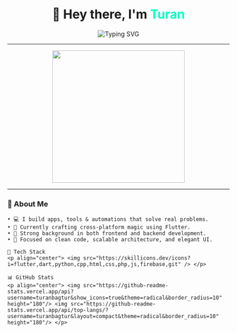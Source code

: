 <h1 align="center">👋 Hey there, I'm <span style="color:#00ffc3">Turan</span></h1>

<p align="center">
  <img src="https://readme-typing-svg.demolab.com?font=Fira+Code&weight=600&pause=1000&color=00FFC3&center=true&vCenter=true&width=500&lines=Full+Stack+Developer;Mobile+App+Builder;Code+Craftsman;UI/UX+Dreamer;Tech+is+my+home" alt="Typing SVG" />
</p>

---

<p align="center">
  <img src="https://media.giphy.com/media/qgQUggAC3Pfv687qPC/giphy.gif" width="300"/>
</p>

---

### 🧬 About Me

```text
• 💻 I build apps, tools & automations that solve real problems.
• 🚀 Currently crafting cross-platform magic using Flutter.
• 🔧 Strong background in both frontend and backend development.
• 🧠 Focused on clean code, scalable architecture, and elegant UI.

🧰 Tech Stack
<p align="center"> <img src="https://skillicons.dev/icons?i=flutter,dart,python,cpp,html,css,php,js,firebase,git" /> </p>

📊 GitHub Stats
<p align="center"> <img src="https://github-readme-stats.vercel.app/api?username=turanbagtur&show_icons=true&theme=radical&border_radius=10" height="180"/> <img src="https://github-readme-stats.vercel.app/api/top-langs/?username=turanbagtur&layout=compact&theme=radical&border_radius=10" height="180"/> </p>

